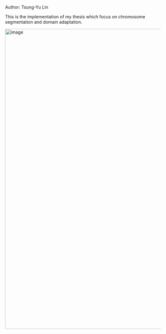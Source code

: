 Author: Tsung-Yu Lin

This is the implementation of my thesis which focus on chromosome segmentation and domain adaptation. 

<img width="1550" height="970" alt="image" src="https://github.com/user-attachments/assets/68038b7a-8d92-4e79-8f80-e5b8ebd65b8e" />
